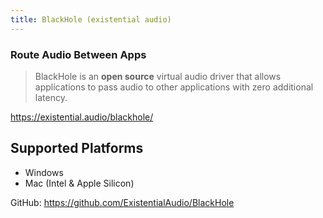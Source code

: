 ```yaml
---
title: BlackHole (existential audio)
---
```


### Route Audio Between Apps

>  BlackHole is an **open source** virtual audio driver that allows applications to pass audio to other applications with zero additional latency.

https://existential.audio/blackhole/

## Supported Platforms

- Windows
- Mac (Intel & Apple Silicon)



GitHub: https://github.com/ExistentialAudio/BlackHole



